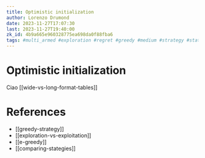 ```yaml
---
title: Optimistic initialization
author: Lorenzo Drumond
date: 2023-11-27T17:07:30
last: 2023-11-27T19:40:00
zk_id: 4b9a665e960328775ea698da0f88fba6
tags: #multi_armed #exploration #regret #greedy #medium #strategy #statistics #math #initialization #exploitation #decaying #bandits #tradeoff
---
```



# Optimistic initialization
Ciao
[[wide-vs-long-format-tables]]

# References
- [[greedy-strategy]]
- [[exploration-vs-exploitation]]
- [[e-greedy]]
- [[comparing-stategies]]

